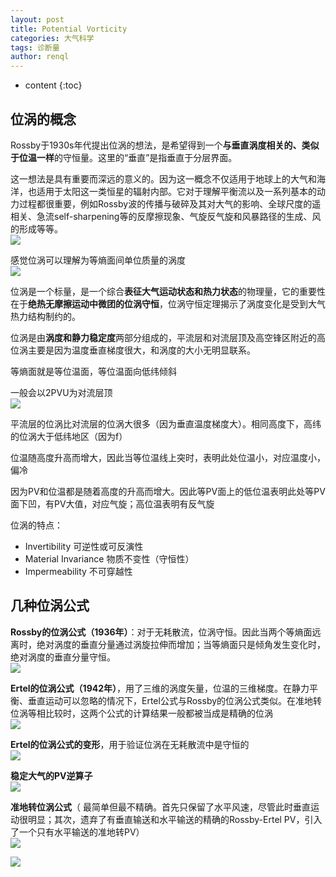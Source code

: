 ```yaml
---
layout: post
title: Potential Vorticity
categories: 大气科学
tags: 诊断量
author: renql
---
```


* content
{:toc}

## 位涡的概念

Rossby于1930s年代提出位涡的想法，是希望得到一个**与垂直涡度相关的、类似于位温一样**的守恒量。这里的“垂直”是指垂直于分层界面。

这一想法是具有重要而深远的意义的。因为这一概念不仅适用于地球上的大气和海洋，也适用于太阳这一类恒星的辐射内部。它对于理解平衡流以及一系列基本的动力过程都很重要，例如Rossby波的传播与破碎及其对大气的影响、全球尺度的遥相关、急流self-sharpening等的反摩擦现象、气旋反气旋和风暴路径的生成、风的形成等等。  
![](https://z3.ax1x.com/2021/11/11/I0ZikT.png)

感觉位涡可以理解为等熵面间单位质量的涡度  
![](https://z3.ax1x.com/2021/11/11/I0VOfg.png)

位涡是一个标量，是一个综合**表征大气运动状态和热力状态**的物理量，它的重要性在于**绝热无摩擦运动中微团的位涡守恒**，位涡守恒定理揭示了涡度变化是受到大气热力结构制约的。

位涡是由**涡度和静力稳定度**两部分组成的，平流层和对流层顶及高空锋区附近的高位涡主要是因为温度垂直梯度很大，和涡度的大小无明显联系。

等熵面就是等位温面，等位温面向低纬倾斜

一般会以2PVU为对流层顶  
![](https://z3.ax1x.com/2021/11/11/I0VjpQ.png)

平流层的位涡比对流层的位涡大很多（因为垂直温度梯度大）。相同高度下，高纬的位涡大于低纬地区（因为f）

位温随高度升高而增大，因此当等位温线上突时，表明此处位温小，对应温度小，偏冷

因为PV和位温都是随着高度的升高而增大。因此等PV面上的低位温表明此处等PV面下凹，有PV大值，对应气旋；高位温表明有反气旋

位涡的特点：  
- Invertibility 可逆性或可反演性  
- Material Invariance 物质不变性（守恒性）  
- Impermeability 不可穿越性  

## 几种位涡公式

**Rossby的位涡公式（1936年）**：对于无耗散流，位涡守恒。因此当两个等熵面远离时，绝对涡度的垂直分量通过涡旋拉伸而增加；当等熵面只是倾角发生变化时，绝对涡度的垂直分量守恒。  
![](https://z3.ax1x.com/2021/11/11/I0Vx6s.png)

**Ertel的位涡公式（1942年）**，用了三维的涡度矢量，位温的三维梯度。在静力平衡、垂直运动可以忽略的情况下，Ertel公式与Rossby的位涡公式类似。在准地转位涡等相比较时，这两个公式的计算结果一般都被当成是精确的位涡  
![](https://z3.ax1x.com/2021/11/11/I0Vvlj.png)  

**Ertel的位涡公式的变形**，用于验证位涡在无耗散流中是守恒的  
![](https://z3.ax1x.com/2021/11/11/I0VzXn.png)

**稳定大气的PV逆算子**  
![](https://z3.ax1x.com/2021/11/11/I0Zpmq.png)

**准地转位涡公式**（ 最简单但最不精确。首先只保留了水平风速，尽管此时垂直运动很明显；其次，遗弃了有垂直输送和水平输送的精确的Rossby-Ertel PV，引入了一个只有水平输送的准地转PV）  
![](https://z3.ax1x.com/2021/11/11/I0Z900.png)

![](https://z3.ax1x.com/2021/11/11/I0ZC7V.png)




